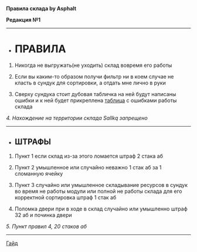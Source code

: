 **Правила склада by Asphalt**

**Редакция №1**
______________________
+ # **ПРАВИЛА**
1. Никогда не выгружать(не уходить) склад вовремя его работы

2. Если вы каким-то образом получи фильтр ни в коем случае не класть в сундук для сортировки, а отдать мне лично в руки

3. Сверху сундука стоит дубовая табличка на ней будут написаны ошибки и к ней будет прикреплена [таблица](https://github.com/Asphalt228i/cklad_pravila_buba-/blob/main/TABLE.md) с ошибками работы склада

_4. Нахождение на территории склада Sallkq запрещено_ 

___________
+ ## **ШТРАФЫ**
1. Пункт 1 если склад из-за этого ломается штраф 2 стака аб

2. Пункт 2 умышленное или случайно неважно 1 стак аб за 1 сломанную ячейку
   
3. Пункт 3 случайно или умышленное складывание ресурсов в сундук во время не работы модули или полной не работы склада для его корректной сортировка штраф 1 стак аб

4. Поломка двери при в ходе в склад случайно или умышленно штраф 32 аб и починка двери

_5. Пункт правил 4, 20 стаков аб_

____________
[Гайд](https://github.com/Asphalt228i/cklad_pravila_buba/blob/main/polizjvanie.md)
